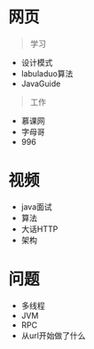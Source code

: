 # 网页

> 学习

- 设计模式
- labuladuo算法
- JavaGuide

> 工作

- 慕课网
- 字母哥
- 996

# 视频

- java面试
- 算法
- 大话HTTP
- 架构

# 问题

- 多线程
- JVM
- RPC
- 从url开始做了什么